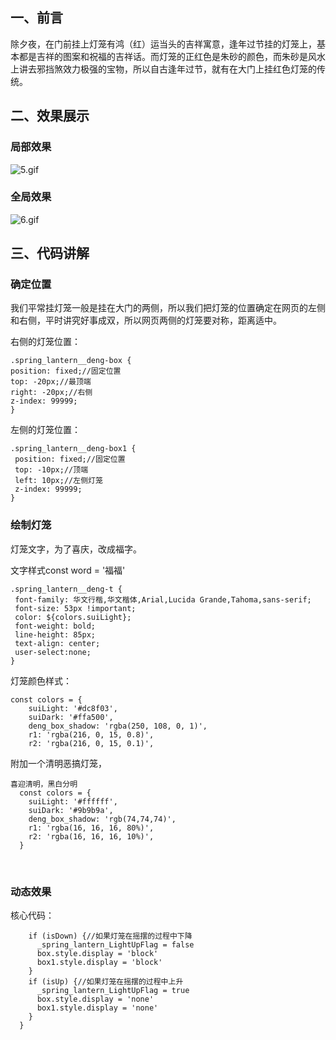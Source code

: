## 一、前言
除夕夜，在门前挂上灯笼有鸿（红）运当头的吉祥寓意，逢年过节挂的灯笼上，基本都是吉祥的图案和祝福的吉祥话。而灯笼的正红色是朱砂的颜色，而朱砂是风水上讲去邪挡煞效力极强的宝物，所以自古逢年过节，就有在大门上挂红色灯笼的传统。
## 二、效果展示
### 局部效果
![5.gif](https://p9-juejin.byteimg.com/tos-cn-i-k3u1fbpfcp/559d09b8e8b34361bceefe084a3e7550~tplv-k3u1fbpfcp-watermark.image?)
### 全局效果
![6.gif](https://p6-juejin.byteimg.com/tos-cn-i-k3u1fbpfcp/02d23dbb441a4ae5b5c16cc5ac52d1c9~tplv-k3u1fbpfcp-watermark.image?)
## 三、代码讲解
### 确定位置
我们平常挂灯笼一般是挂在大门的两侧，所以我们把灯笼的位置确定在网页的左侧和右侧，平时讲究好事成双，所以网页两侧的灯笼要对称，距离适中。

右侧的灯笼位置：

    .spring_lantern__deng-box {
    position: fixed;//固定位置
    top: -20px;//最顶端
    right: -20px;//右侧
    z-index: 99999;
    }
左侧的灯笼位置：

    .spring_lantern__deng-box1 {
     position: fixed;//固定位置
     top: -10px;//顶端
     left: 10px;//左侧灯笼
     z-index: 99999;
    }

### 绘制灯笼
灯笼文字，为了喜庆，改成福字。

文字样式const word = '福福'

    .spring_lantern__deng-t {
     font-family: 华文行楷,华文楷体,Arial,Lucida Grande,Tahoma,sans-serif;
     font-size: 53px !important;
     color: ${colors.suiLight};
     font-weight: bold;
     line-height: 85px;
     text-align: center;
     user-select:none;
    }


灯笼颜色样式：

    const colors = {
        suiLight: '#dc8f03',
        suiDark: '#ffa500',
        deng_box_shadow: 'rgba(250, 108, 0, 1)',
        r1: 'rgba(216, 0, 15, 0.8)',
        r2: 'rgba(216, 0, 15, 0.1)',

附加一个清明恶搞灯笼，

    喜迎清明，黑白分明
      const colors = {
        suiLight: '#ffffff',
        suiDark: '#9b9b9a',
        deng_box_shadow: 'rgb(74,74,74)',
        r1: 'rgba(16, 16, 16, 80%)',
        r2: 'rgba(16, 16, 16, 10%)',
      }


​      
### 动态效果
核心代码：

        if (isDown) {//如果灯笼在摇摆的过程中下降
          _spring_lantern_LightUpFlag = false
          box.style.display = 'block'
          box1.style.display = 'block'
        }
        if (isUp) {//如果灯笼在摇摆的过程中上升
          _spring_lantern_LightUpFlag = true
          box.style.display = 'none'
          box1.style.display = 'none'
        }
      }